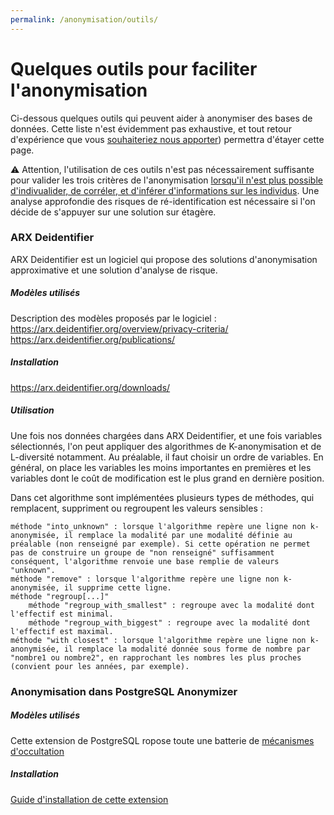 ```yaml
---
permalink: /anonymisation/outils/
---
```


# Quelques outils pour faciliter l'anonymisation

Ci-dessous quelques outils qui peuvent aider à anonymiser des bases de données. Cette liste n'est évidemment pas exhaustive, et tout retour d'expérience que vous [souhaiteriez nous apporter](mailto:lab-ia@data.gouv.fr)) permettra d'étayer cette page.

:warning: Attention, l'utilisation de ces outils n'est pas nécessairement suffisante pour valider les trois critères de l'anonymisation [lorsqu'il n'est plus possible d'indivualider, de corréler, et d'inférer d'informations sur les individus](/anonymiser/1-quand.md). Une analyse approfondie des risques de ré-identification est nécessaire si l'on décide de s'appuyer sur une solution sur étagère.

### ARX Deidentifier

ARX Deidentifier est un logiciel qui propose des solutions d'anonymisation approximative et une solution d'analyse de risque.

##### Modèles utilisés

Description des modèles proposés par le logiciel : 
https://arx.deidentifier.org/overview/privacy-criteria/
https://arx.deidentifier.org/publications/

##### Installation
https://arx.deidentifier.org/downloads/

##### Utilisation
Une fois nos données chargées dans ARX Deidentifier, et une fois variables sélectionnés, l'on peut appliquer des algorithmes de K-anonymisation et de L-diversité notamment. Au préalable, il faut choisir un ordre de variables. En général, on place les variables les moins importantes en premières et les variables dont le coût de modification est le plus grand en dernière position.

Dans cet algorithme sont implémentées plusieurs types de méthodes, qui remplacent, suppriment ou regroupent les valeurs sensibles :

    méthode "into_unknown" : lorsque l'algorithme repère une ligne non k-anonymisée, il remplace la modalité par une modalité définie au préalable (non renseigné par exemple). Si cette opération ne permet pas de construire un groupe de "non renseigné" suffisamment conséquent, l'algorithme renvoie une base remplie de valeurs "unknown".
    méthode "remove" : lorsque l'algorithme repère une ligne non k-anonymisée, il supprime cette ligne.
    méthode "regroup[...]"
        méthode "regroup_with_smallest" : regroupe avec la modalité dont l'effectif est minimal.
        méthode "regroup_with_biggest" : regroupe avec la modalité dont l'effectif est maximal.
    méthode "with closest" : lorsque l'algorithme repère une ligne non k-anonymisée, il remplace la modalité donnée sous forme de nombre par "nombre1 ou nombre2", en rapprochant les nombres les plus proches (convient pour les années, par exemple).
    
### Anonymisation dans PostgreSQL Anonymizer

##### Modèles utilisés
Cette extension de PostgreSQL ropose toute une batterie de [mécanismes d'occultation](https://postgresql-anonymizer.readthedocs.io/en/latest/masking_functions/)

##### Installation
[Guide d'installation de cette extension](https://www.postgresql.org/about/news/postgresql-anonymizer-10-privacy-by-design-for-postgres-2452/)